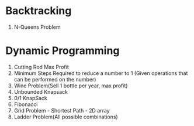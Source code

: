 # Backtracking
1. N-Queens Problem

# Dynamic Programming
1. Cutting Rod Max Profit
2. Minimum Steps Required to reduce a number to 1 (Given operations that can be performed on the number)
3. Wine Problem(Sell 1 bottle per year, max profit)
4. Unbounded Knapsack
5. 0/1 KnapSack
6. Fibonacci
7. Grid Problem - Shortest Path - 2D array
8. Ladder Problem(All possible combinations)
